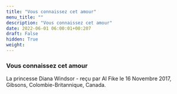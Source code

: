 ```yaml
---
title: "Vous connaissez cet amour"
menu_title: ""
description: "Vous connaissez cet amour"
date: 2022-06-01 06:00:01+00:207
draft: False
hidden: True
weight:
---
```

### Vous connaissez cet amour

La princesse Diana Windsor - reçu par Al Fike le 16 Novembre 2017, Gibsons, Colombie-Britannique, Canada.



